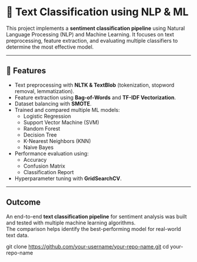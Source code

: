 # 📝 Text Classification using NLP & ML

This project implements a **sentiment classification pipeline** using Natural Language Processing (NLP) and Machine Learning. It focuses on text preprocessing, feature extraction, and evaluating multiple classifiers to determine the most effective model.

---

## 🔹 Features
- Text preprocessing with **NLTK & TextBlob** (tokenization, stopword removal, lemmatization).
- Feature extraction using **Bag-of-Words** and **TF-IDF Vectorization**.
- Dataset balancing with **SMOTE**.
- Trained and compared multiple ML models:
  - Logistic Regression
  - Support Vector Machine (SVM)
  - Random Forest
  - Decision Tree
  - K-Nearest Neighbors (KNN)
  - Naive Bayes
- Performance evaluation using:
  - Accuracy
  - Confusion Matrix
  - Classification Report
- Hyperparameter tuning with **GridSearchCV**.

---

## Outcome
An end-to-end **text classification pipeline** for sentiment analysis was built and tested with multiple machine learning algorithms.  
The comparison helps identify the best-performing model for real-world text data.

   git clone https://github.com/your-username/your-repo-name.git
   cd your-repo-name
